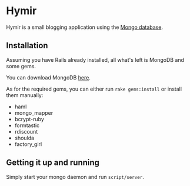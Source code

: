 # Hymir

Hymir is a small blogging application using the
[Mongo database](http://www.mongodb.org).

## Installation

Assuming you have Rails already installed, all what's left is MongoDB
and some gems.

You can download MongoDB [here](http://www.mongodb.org/display/DOCS/Downloads).

As for the required gems, you can either run `rake gems:install` or
install them manually:

* haml
* mongo_mapper
* bcrypt-ruby
* formtastic
* rdiscount
* shoulda
* factory_girl

## Getting it up and running

Simply start your mongo daemon and run `script/server`.
